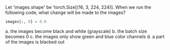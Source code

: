 Let 'images.shape' be 'torch.Size[(16, 3, 224, 224)]. When we run the following code, what change will be made to the images?

```python
images[:, 0] = 0.0
```
a. the images become black and white (grayscale)
b. the batch size becomes 0
c. the images only show green and blue color channels
d. a part of the images is blacked out